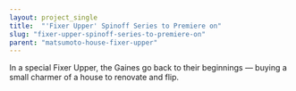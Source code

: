 ```yaml
---
layout: project_single
title:  "'Fixer Upper' Spinoff Series to Premiere on"
slug: "fixer-upper-spinoff-series-to-premiere-on"
parent: "matsumoto-house-fixer-upper"
---
```

In a special Fixer Upper, the Gaines go back to their beginnings — buying a small charmer of a house to renovate and flip.